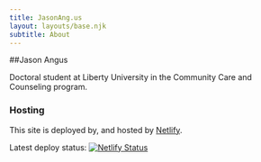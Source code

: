 ```yaml
---
title: JasonAng.us
layout: layouts/base.njk
subtitle: About
---
```


##Jason Angus

Doctoral student at Liberty University in the Community Care and Counseling program.





### Hosting

This site is deployed by, and hosted by [Netlify](https://www.netlify.com).

<div class="nakedLink">

Latest deploy status: [![Netlify Status](https://api.netlify.com/api/v1/badges/056b4a67-70e6-4af4-9be5-dee151b8e906/deploy-status)](https://app.netlify.com/sites/eleventyone/deploys)

</div>
